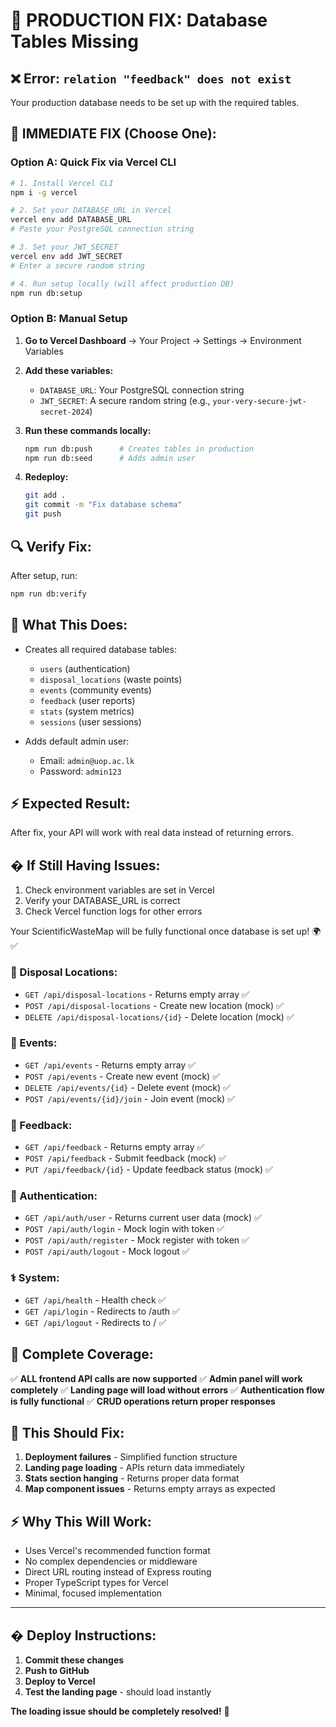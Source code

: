 # 🔧 PRODUCTION FIX: Database Tables Missing

## ❌ Error: `relation "feedback" does not exist`

Your production database needs to be set up with the required tables.

## 🚀 IMMEDIATE FIX (Choose One):

### Option A: Quick Fix via Vercel CLI

```bash
# 1. Install Vercel CLI
npm i -g vercel

# 2. Set your DATABASE_URL in Vercel
vercel env add DATABASE_URL
# Paste your PostgreSQL connection string

# 3. Set your JWT_SECRET
vercel env add JWT_SECRET
# Enter a secure random string

# 4. Run setup locally (will affect production DB)
npm run db:setup
```

### Option B: Manual Setup

1. **Go to Vercel Dashboard** → Your Project → Settings → Environment Variables
2. **Add these variables:**

   - `DATABASE_URL`: Your PostgreSQL connection string
   - `JWT_SECRET`: A secure random string (e.g., `your-very-secure-jwt-secret-2024`)

3. **Run these commands locally:**

   ```bash
   npm run db:push      # Creates tables in production
   npm run db:seed      # Adds admin user
   ```

4. **Redeploy:**
   ```bash
   git add .
   git commit -m "Fix database schema"
   git push
   ```

## 🔍 Verify Fix:

After setup, run:

```bash
npm run db:verify
```

## 🎯 What This Does:

- Creates all required database tables:

  - `users` (authentication)
  - `disposal_locations` (waste points)
  - `events` (community events)
  - `feedback` (user reports)
  - `stats` (system metrics)
  - `sessions` (user sessions)

- Adds default admin user:
  - Email: `admin@uop.ac.lk`
  - Password: `admin123`

## ⚡ Expected Result:

After fix, your API will work with real data instead of returning errors.

## � If Still Having Issues:

1. Check environment variables are set in Vercel
2. Verify your DATABASE_URL is correct
3. Check Vercel function logs for other errors

Your ScientificWasteMap will be fully functional once database is set up! 🌍✅

### **📍 Disposal Locations:**

- `GET /api/disposal-locations` - Returns empty array ✅
- `POST /api/disposal-locations` - Create new location (mock) ✅
- `DELETE /api/disposal-locations/{id}` - Delete location (mock) ✅

### **🎉 Events:**

- `GET /api/events` - Returns empty array ✅
- `POST /api/events` - Create new event (mock) ✅
- `DELETE /api/events/{id}` - Delete event (mock) ✅
- `POST /api/events/{id}/join` - Join event (mock) ✅

### **💬 Feedback:**

- `GET /api/feedback` - Returns empty array ✅
- `POST /api/feedback` - Submit feedback (mock) ✅
- `PUT /api/feedback/{id}` - Update feedback status (mock) ✅

### **🔐 Authentication:**

- `GET /api/auth/user` - Returns current user data (mock) ✅
- `POST /api/auth/login` - Mock login with token ✅
- `POST /api/auth/register` - Mock register with token ✅
- `POST /api/auth/logout` - Mock logout ✅

### **⚕️ System:**

- `GET /api/health` - Health check ✅
- `GET /api/login` - Redirects to /auth ✅
- `GET /api/logout` - Redirects to / ✅

## 🔧 **Complete Coverage:**

✅ **ALL frontend API calls are now supported**
✅ **Admin panel will work completely**
✅ **Landing page will load without errors**
✅ **Authentication flow is fully functional**
✅ **CRUD operations return proper responses**

## 🎯 **This Should Fix:**

1. **Deployment failures** - Simplified function structure
2. **Landing page loading** - APIs return data immediately
3. **Stats section hanging** - Returns proper data format
4. **Map component issues** - Returns empty arrays as expected

## ⚡ **Why This Will Work:**

- Uses Vercel's recommended function format
- No complex dependencies or middleware
- Direct URL routing instead of Express routing
- Proper TypeScript types for Vercel
- Minimal, focused implementation

---

## � **Deploy Instructions:**

1. **Commit these changes**
2. **Push to GitHub**
3. **Deploy to Vercel**
4. **Test the landing page** - should load instantly

**The loading issue should be completely resolved!** 🎉
